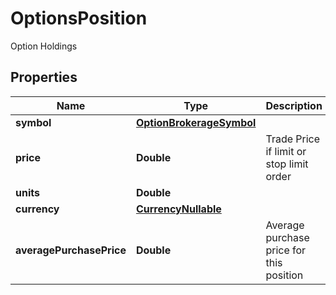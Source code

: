 

# OptionsPosition

Option Holdings

## Properties

| Name | Type | Description | Notes |
|------------ | ------------- | ------------- | -------------|
|**symbol** | [**OptionBrokerageSymbol**](OptionBrokerageSymbol.md) |  |  [optional] |
|**price** | **Double** | Trade Price if limit or stop limit order |  [optional] |
|**units** | **Double** |  |  [optional] |
|**currency** | [**CurrencyNullable**](CurrencyNullable.md) |  |  [optional] |
|**averagePurchasePrice** | **Double** | Average purchase price for this position |  [optional] |



